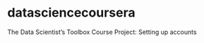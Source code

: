 datasciencecoursera
===================

The Data Scientist’s Toolbox Course Project: Setting up accounts
